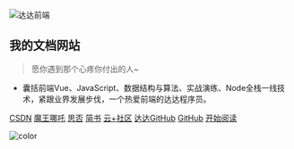 <!-- 封面页 -->
![达达前端](https://cdn.jsdelivr.net/gh/webVueBlog/dadapic/img/hero.png)

<!-- # 达达前端 -->

## 我的文档网站
> 愿你遇到那个心疼你付出的人~

<!-- * 记录每一天的进步, 一分耕耘，一分收获
* 达达前端技术社群：一个有趣的且乐于分享的人。 -->
* 囊括前端Vue、JavaScript、数据结构与算法、实战演练、Node全栈一线技术，紧跟业界发展步伐，一个热爱前端的达达程序员。

[CSDN](https://blog.csdn.net/qq_36232611)
[魔王哪吒](https://juejin.im/user/5e477d7ce51d4526c550a27d)
[思否](https://segmentfault.com/u/dashucoding)
[简书](https://www.jianshu.com/u/c785ece603d1)
[云+社区](https://cloud.tencent.com/developer/user/1435798)
[达达GitHub](https://github.com/huangguangda)
[GitHub](https://github.com/webVueBlog)
[开始阅读](/README.md)

<!-- 背景色 -->
![color](#888888)